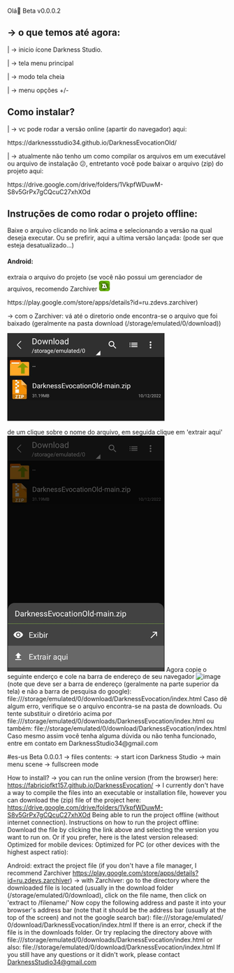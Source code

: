 
<p>Olá🤘 Beta v0.0.0.2</p>

<h2>-> o que temos até agora:</h2>
    <p>|   -> inicio ícone Darkness Studio.</p>
    <p>|   -> tela menu principal</p>
    <p>|   -> modo tela cheia</p>
    <p>|   -> menu opções +/-</p>

<h2>Como instalar?</h2>
 <p>|   -> vc pode rodar a versão online (apartir do navegador) aqui:
    <p>https://darknessstudio34.github.io/DarknessEvocationOld/</p>

 <p>|   -> atualmente não tenho um como compilar os arquivos em um executável ou arquivo de instalação 😕, entretanto você pode baixar o arquivo (zip) do projeto aqui:</p> 
 <p>https://drive.google.com/drive/folders/1VkpfWDuwM-S8v5GrPx7gCQcuC27xhXOd</p>

 <h2>Instruções de como rodar o projeto offline:</h2>
<p>Baixe o arquivo clicando no link acima e selecionando a versão na qual deseja executar. 
Ou se prefirir, aqui a ultima versão lançada: (pode ser que esteja desatualizado...)</p>

<h4>Android:</h4>extraia o arquivo do projeto (se você não possui um gerenciador de arquivos, recomendo Zarchiver <img src ="assets/readme/za.png" alt="image" heigth="25" width="25">
<p>https://play.google.com/store/apps/details?id=ru.zdevs.zarchiver)</p>
-> com o Zarchiver: vá até o diretorio onde encontra-se o arquivo que foi baixado (geralmente na pasta download (/storage/emulated/0/download)) <p><img src="assets/readme/ex1.png" alt="image" heigth="200" width="360"></p> de um clique sobre o nome do arquivo, em seguida clique em 'extrair aqui' <img src="assets/readme/ex2.png" alt="image" heigth="540" width="360">
Agora copie o seguinte enderço e cole na barra de endereço de seu navegador <img src="assets/readme/ex3" alt="image" heigth="" width=""> (note que deve ser a barra de endereço (geralmente na parte superior da tela) e não a barra de pesquisa do google): file:///storage/emulated/0/download/DarknessEvocation/index.html
Caso dê algum erro, verifique se o arquivo encontra-se na pasta de downloads. Ou tente substituir o diretório acima por file:///storage/emulated/0/downloads/DarknessEvocation/index.html ou também: file://storage/emulated/0/download/DarknessEvocation/index.html
Caso mesmo assim você tenha alguma dúvida ou não tenha funcionado, entre em contato em DarknessStudio34@gmail.com

#es-us
Beta 0.0.0.1
-> files contents:
    -> start icon Darkness Studio
    -> main menu scene
    -> fullscreen mode


How to install? 
-> you can run the online version (from the browser) here: https://fabriciofkt157.github.io/DarknessEvocation/ 
-> I currently don't have a way to compile the files into an executable or installation file, however you can download the (zip) file of the project here: https://drive.google.com/drive/folders/1VkpfWDuwM-S8v5GrPx7gCQcuC27xhXOd Being able to run the project offline (without internet connection). 
Instructions on how to run the project offline: 
Download the file by clicking the link above and selecting the version you want to run on. Or if you prefer, here is the latest version released: 
Optimized for mobile devices: 
Optimized for PC (or other devices with the highest aspect ratio): 

Android: extract the project file (if you don't have a file manager, I recommend Zarchiver https://play.google.com/store/apps/details?id=ru.zdevs.zarchiver) 
-> with Zarchiver: go to the directory where the downloaded file is located (usually in the download folder (/storage/emulated/0/download), click on the file name, then click on 'extract to /filename/' Now copy the following address and paste it into your browser's address bar (note that it should be the address bar (usually at the top of the screen) and not the google search bar): file:///storage/emulated/ 0/download/DarknessEvocation/index.html If there is an error, check if the file is in the downloads folder. Or try replacing the directory above with file:///storage/emulated/0/downloads/DarknessEvocation/index.html or also: file://storage/emulated/0/download/DarknessEvocation/index.html If you still have any questions or it didn't work, please contact DarknessStudio34@gmail.com

